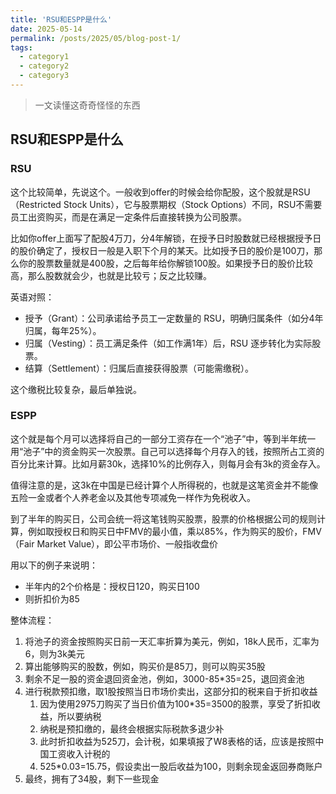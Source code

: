```yaml
---
title: 'RSU和ESPP是什么'
date: 2025-05-14
permalink: /posts/2025/05/blog-post-1/
tags:
  - category1
  - category2
  - category3
---
```


> 一文读懂这奇奇怪怪的东西

## RSU和ESPP是什么

### RSU

这个比较简单，先说这个。一般收到offer的时候会给你配股，这个股就是RSU（Restricted Stock Units），它与股票期权（Stock Options）不同，RSU不需要员工出资购买，而是在满足一定条件后直接转换为公司股票。

比如你offer上面写了配股4万刀，分4年解锁，在授予日时股数就已经根据授予日的股价确定了，授权日一般是入职下个月的某天。比如授予日的股价是100刀，那么你的股票数量就是400股，之后每年给你解锁100股。如果授予日的股价比较高，那么股数就会少，也就是比较亏；反之比较赚。

英语对照：
- 授予（Grant）：公司承诺给予员工一定数量的 RSU，明确归属条件（如分4年归属，每年25%）。
- 归属（Vesting）：员工满足条件（如工作满1年）后，RSU 逐步转化为实际股票。
- 结算（Settlement）：归属后直接获得股票（可能需缴税）。

这个缴税比较复杂，最后单独说。

### ESPP

这个就是每个月可以选择将自己的一部分工资存在一个“池子”中，等到半年统一用“池子”中的资金购买一次股票。自己可以选择每个月存入的钱，按照所占工资的百分比来计算。比如月薪30k，选择10%的比例存入，则每月会有3k的资金存入。

值得注意的是，这3k在中国是已经计算个人所得税的，也就是这笔资金并不能像五险一金或者个人养老金以及其他专项减免一样作为免税收入。

到了半年的购买日，公司会统一将这笔钱购买股票，股票的价格根据公司的规则计算，例如取授权日和购买日中FMV的最小值，乘以85%，作为购买的股价，FMV（Fair Market Value），即公平市场价、一般指收盘价

用以下的例子来说明：
- 半年内的2个价格是：授权日120，购买日100
- 则折扣价为85

整体流程：
1. 将池子的资金按照购买日前一天汇率折算为美元，例如，18k人民币，汇率为6，则为3k美元
2. 算出能够购买的股数，例如，购买价是85刀，则可以购买35股
3. 剩余不足一股的资金退回资金池，例如，3000-85*35=25，退回资金池
4. 进行税款预扣缴，取1股按照当日市场价卖出，这部分扣的税来自于折扣收益
   1. 因为使用2975刀购买了当日价值为100*35=3500的股票，享受了折扣收益，所以要纳税
   2. 纳税是预扣缴的，最终会根据实际税款多退少补
   3. 此时折扣收益为525刀，会计税，如果填报了W8表格的话，应该是按照中国工资收入计税的
   4. 525*0.03=15.75，假设卖出一股后收益为100，则剩余现金返回券商账户
5. 最终，拥有了34股，剩下一些现金